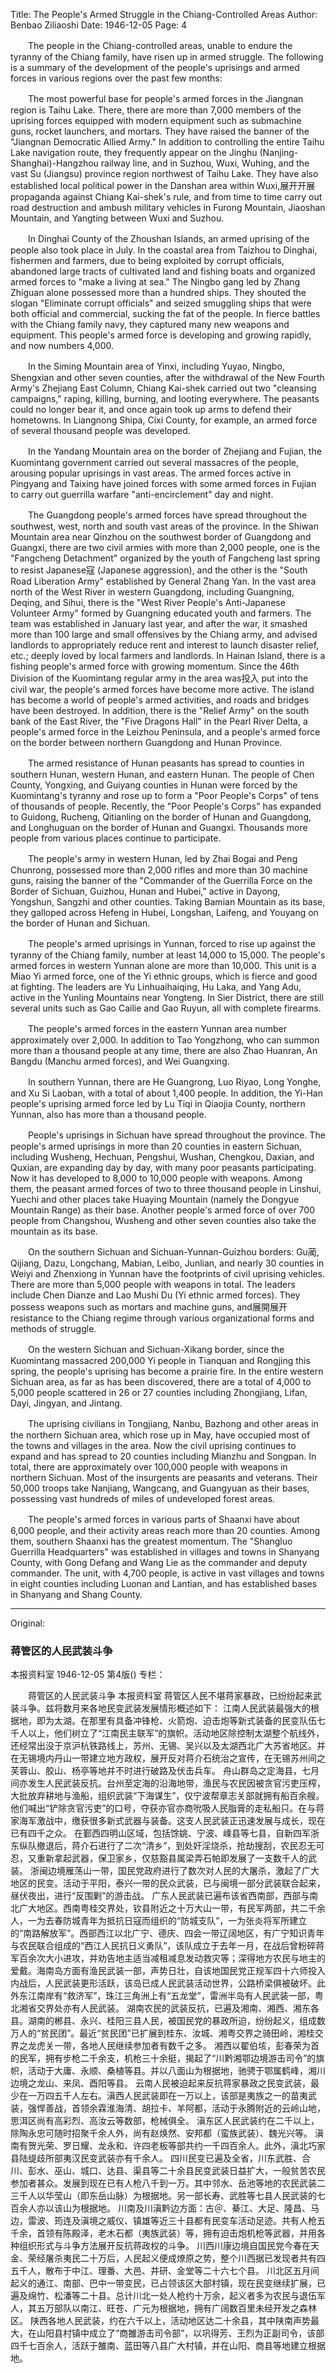 Title: The People's Armed Struggle in the Chiang-Controlled Areas
Author: Benbao Ziliaoshi
Date: 1946-12-05
Page: 4

　　The people in the Chiang-controlled areas, unable to endure the tyranny of the Chiang family, have risen up in armed struggle. The following is a summary of the development of the people's uprisings and armed forces in various regions over the past few months:

　　The most powerful base for people's armed forces in the Jiangnan region is Taihu Lake. There, there are more than 7,000 members of the uprising forces equipped with modern equipment such as submachine guns, rocket launchers, and mortars. They have raised the banner of the "Jiangnan Democratic Allied Army." In addition to controlling the entire Taihu Lake navigation route, they frequently appear on the Jinghu (Nanjing-Shanghai)-Hangzhou railway line, and in Suzhou, Wuxi, Wuhing, and the vast Su (Jiangsu) province region northwest of Taihu Lake. They have also established local political power in the Danshan area within Wuxi,展开开展 propaganda against Chiang Kai-shek's rule, and from time to time carry out road destruction and ambush military vehicles in Furong Mountain, Jiaoshan Mountain, and Yangting between Wuxi and Suzhou.

　　In Dinghai County of the Zhoushan Islands, an armed uprising of the people also took place in July. In the coastal area from Taizhou to Dinghai, fishermen and farmers, due to being exploited by corrupt officials, abandoned large tracts of cultivated land and fishing boats and organized armed forces to "make a living at sea." The Ningbo gang led by Zhang Zhiguan alone possessed more than a hundred ships. They shouted the slogan "Eliminate corrupt officials" and seized smuggling ships that were both official and commercial, sucking the fat of the people. In fierce battles with the Chiang family navy, they captured many new weapons and equipment. This people's armed force is developing and growing rapidly, and now numbers 4,000.

　　In the Siming Mountain area of ​​Yinxi, including Yuyao, Ningbo, Shengxian and other seven counties, after the withdrawal of the New Fourth Army's Zhejiang East Column, Chiang Kai-shek carried out two "cleansing campaigns," raping, killing, burning, and looting everywhere. The peasants could no longer bear it, and once again took up arms to defend their hometowns. In Liangnong Shipa, Cixi County, for example, an armed force of several thousand people was developed.

　　In the Yandang Mountain area on the border of Zhejiang and Fujian, the Kuomintang government carried out several massacres of the people, arousing popular uprisings in vast areas. The armed forces active in Pingyang and Taixing have joined forces with some armed forces in Fujian to carry out guerrilla warfare "anti-encirclement" day and night.

　　The Guangdong people's armed forces have spread throughout the southwest, west, north and south vast areas of the province. In the Shiwan Mountain area near Qinzhou on the southwest border of Guangdong and Guangxi, there are two civil armies with more than 2,000 people, one is the "Fangcheng Detachment" organized by the youth of Fangcheng last spring to resist Japanese寇 (Japanese aggression), and the other is the "South Road Liberation Army" established by General Zhang Yan. In the vast area north of the West River in western Guangdong, including Guangning, Deqing, and Sihui, there is the "West River People's Anti-Japanese Volunteer Army" formed by Guangning educated youth and farmers. The team was established in January last year, and after the war, it smashed more than 100 large and small offensives by the Chiang army, and advised landlords to appropriately reduce rent and interest to launch disaster relief, etc.; deeply loved by local farmers and landlords. In Hainan Island, there is a fishing people's armed force with growing momentum. Since the 46th Division of the Kuomintang regular army in the area was投入 put into the civil war, the people's armed forces have become more active. The island has become a world of people's armed activities, and roads and bridges have been destroyed. In addition, there is the "Relief Army" on the south bank of the East River, the "Five Dragons Hall" in the Pearl River Delta, a people's armed force in the Leizhou Peninsula, and a people's armed force on the border between northern Guangdong and Hunan Province.

　　The armed resistance of Hunan peasants has spread to counties in southern Hunan, western Hunan, and eastern Hunan. The people of Chen County, Yongxing, and Guiyang counties in Hunan were forced by the Kuomintang's tyranny and rose up to form a "Poor People's Corps" of tens of thousands of people. Recently, the "Poor People's Corps" has expanded to Guidong, Rucheng, Qitianling on the border of Hunan and Guangdong, and Longhuguan on the border of Hunan and Guangxi. Thousands more people from various places continue to participate.

　　The people's army in western Hunan, led by Zhai Bogai and Peng Chunrong, possessed more than 2,000 rifles and more than 30 machine guns, raising the banner of the "Commander of the Guerrilla Force on the Border of Sichuan, Guizhou, Hunan and Hubei," active in Dayong, Yongshun, Sangzhi and other counties. Taking Bamian Mountain as its base, they galloped across Hefeng in Hubei, Longshan, Laifeng, and Youyang on the border of Hunan and Sichuan.

　　The people's armed uprisings in Yunnan, forced to rise up against the tyranny of the Chiang family, number at least 14,000 to 15,000. The people's armed forces in western Yunnan alone are more than 10,000. This unit is a Miao Yi armed force, one of the Yi ethnic groups, which is fierce and good at fighting. The leaders are Yu Linhuaihaiqing, Hu Laka, and Yang Adu, active in the Yunling Mountains near Yongteng. In Sier District, there are still several units such as Gao Cailie and Gao Ruyun, all with complete firearms.

　　The people's armed forces in the eastern Yunnan area number approximately over 2,000. In addition to Tao Yongzhong, who can summon more than a thousand people at any time, there are also Zhao Huanran, An Bangdu (Manchu armed forces), and Wei Guangxing.

　　In southern Yunnan, there are He Guangrong, Luo Riyao, Long Yonghe, and Xu Si Laoban, with a total of about 1,400 people. In addition, the Yi-Han people's uprising armed force led by Lu Tiqi in Qiaojia County, northern Yunnan, also has more than a thousand people.

　　People's uprisings in Sichuan have spread throughout the province. The people's armed uprisings in more than 20 counties in eastern Sichuan, including Wusheng, Hechuan, Pengshui, Wushan, Chengkou, Daxian, and Quxian, are expanding day by day, with many poor peasants participating. Now it has developed to 8,000 to 10,000 people with weapons. Among them, the peasant armed forces of two to three thousand people in Linshui, Yuechi and other places take Huaying Mountain (namely the Dongyue Mountain Range) as their base. Another people's armed force of over 700 people from Changshou, Wusheng and other seven counties also take the mountain as its base.

　　On the southern Sichuan and Sichuan-Yunnan-Guizhou borders: Gu蔺, Qijiang, Dazu, Longchang, Mabian, Leibo, Junlian, and nearly 30 counties in Weiyi and Zhenxiong in Yunnan have the footprints of civil uprising vehicles. There are more than 5,000 people with weapons in total. The leaders include Chen Dianze and Lao Mushi Du (Yi ethnic armed forces). They possess weapons such as mortars and machine guns, and展開展开 resistance to the Chiang regime through various organizational forms and methods of struggle.

　　On the western Sichuan and Sichuan-Xikang border, since the Kuomintang massacred 200,000 Yi people in Tianquan and Rongjing this spring, the people's uprising has become a prairie fire. In the entire western Sichuan area, as far as has been discovered, there are a total of 4,000 to 5,000 people scattered in 26 or 27 counties including Zhongjiang, Lifan, Dayi, Jingyan, and Jintang.

　　The uprising civilians in Tongjiang, Nanbu, Bazhong and other areas in the northern Sichuan area, which rose up in May, have occupied most of the towns and villages in the area. Now the civil uprising continues to expand and has spread to 20 counties including Mianzhu and Songpan. In total, there are approximately over 100,000 people with weapons in northern Sichuan. Most of the insurgents are peasants and veterans. Their 50,000 troops take Nanjiang, Wangcang, and Guangyuan as their bases, possessing vast hundreds of miles of undeveloped forest areas.

　　The people's armed forces in various parts of Shaanxi have about 6,000 people, and their activity areas reach more than 20 counties. Among them, southern Shaanxi has the greatest momentum. The "Shangluo Guerrilla Headquarters" was established in villages and towns in Shanyang County, with Gong Defang and Wang Lie as the commander and deputy commander. The unit, with 4,700 people, is active in vast villages and towns in eight counties including Luonan and Lantian, and has established bases in Shanyang and Shang County.



<hr /> 

Original: 


### 蒋管区的人民武装斗争
本报资料室
1946-12-05
第4版()
专栏：

　　蒋管区的人民武装斗争
    本报资料室
    蒋管区人民不堪蒋家暴政，已纷纷起来武装斗争。兹将数月来各地民变武装发展情形概述如下：
    江南人民武装最强大的根据地，即为太湖。在那里有具备冲锋枪、火箭炮、迫击炮等新式装备的民变队伍七千人以上，他们树立了“江南民主联军”的旗帜。活动地区除控制太湖整个航线外，还经常出没于京沪杭铁路线上，苏州、无锡、吴兴以及太湖西北广大苏省地区。并在无锡境内丹山一带建立地方政权，展开反对蒋介石统治之宣传，在无锡苏州间之芙蓉山、胶山、杨亭等地并不时进行破路及伏击兵车。
    舟山群岛之定海县，七月间亦发生人民武装反抗。台州至定海的沿海地带，渔民与农民因被贪官污吏压榨，大批放弃耕地与渔船，组织武装“下海谋生”，仅宁波帮章志关部就拥有船百余艘。他们喊出“铲除贪官污吏”的口号，夺获亦官亦商吮吸人民脂膏的走私船只。在与蒋家海军激战中，缴获很多新式武器与装备。这支人民武装正迅速发展与成长，现在已有四千之众。
    在鄞西四明山区域，包括馀姚、宁波、嵊县等七县，自新四军浙东纵队撤退后，蒋介石进行了二次“清乡”，到处奸淫烧杀，抢劫搜刮，农民忍无可忍，又重新拿起武器，保卫家乡，仅慈豁县属梁弄石帕即发展了一支数千人的武装。
    浙闽边境雁荡山一带，国民党政府进行了数次对人民的大屠杀，激起了广大地区的民变。活动于平阳，泰兴一带的民众武装，已与闽境一部分武装联合起来，昼伏夜出，进行“反围剿”的游击战。
    广东人民武装已遍布该省西南部，西部与南北广大地区。西南粤桂交界处，钦县附近之十万大山一带，有民军两部，共二千余人，一为去春防城青年为抵抗日寇而组织的“防城支队”，一为张炎将军所建立的“南路解放军”。西部西江以北广宁、德庆、四会一带辽阔地区，有广宁知识青年与农民联合组成的“西江人民抗日义勇队”，该队成立于去年一月，在战后曾粉碎蒋军百余次大小进攻，并劝告地主适当减租减息发动救灾等；深得地方农民与地主的爱戴。海南岛方面有渔民武装一部，声势日壮，自该地国民党正规军四十六师投入内战后，人民武装更形活跃，该岛已成人民武装活动世界，公路桥梁俱被破坏。此外东江南岸有“救济军”，珠江三角洲上有“五龙堂”，雷洲半岛有人民武装一部，粤北湘省交界处亦有人民武装。
    湖南农民的武装反抗，已遍及湘南、湘西、湘东各县。湖南的郴县、永兴、桂阳三县人民，被国民党的暴政所迫，纷纷起义，组成数万人的“贫民团”。最近“贫民团”已扩展到桂东、汝城、湘粤交界之骑田岭，湘桂交界之龙虎关一带，各地人民继续参加者有数千之多。
    湘西以翟伯垓，彭春荣为首的民军，拥有步枪二千余支，机枪三十余挺，揭起了“川黔湘鄂边境游击司令”的旗帜，活动于大庸、永顺、桑植等县。并以八面山为根据地，驰骋于鄂属鹤峰，湘川边境之龙山、来凤、酉阳等县。
    云南人民被迫起来反抗蒋家暴政之民变武装，最少在一万四五千人左右。滇西人民武装即在一万以上，该部是夷族之一的苗夷武装，强悍善战，首领余霖淮海清、胡拉卡、羊阿都，活动于永腾附近的云岭山地，思洱区尚有高彩烈、高汝云等数部，枪械俱全。
    滇东区人民武装约在二千以上，除陶永忠可随时招聚千余人外，尚有赵焕然、安邦都（蛮族武装）、魏光兴等。
    滇南有贺光荣、罗日耀、龙永和、许四老板等部共约一千四百余人。此外，滇北巧家县陆缇歧所部夷汉民变武装亦有千余人。
    四川民变已遍及全省，川东武胜、合川、彭水、巫山、城口、达县、渠县等二十余县民变武装日益扩大，一般贫苦农民参加者甚众。发展到现在已有人枪八千到一万。其中邻水、岳池等地的农民武装二三千人以华莹山（即东岳山脉）为根据地。另一部长寿、武胜等七县人民武装的七百余人亦以该山为根据地。
    川南及川滇黔边方面：古＠、綦江、大足、隆昌、马边，雷波、筠连及滇境之威仪、镇雄等近三十县都有民变车活动足迹。共有人枪五千余，首领有陈殿泽，老木石都（夷族武装）等，拥有迫击炮机枪等武器，并用各种组织形式与斗争方法展开反抗蒋政权的斗争。
    川西川康边境自国民党今春在天金、荣经屠杀夷民二十万后，人民起义便成燎原之势，整个川西据已发现者共有四五千人，散布于中江、理番、大邑、井研、金堂等二十六七个县。
    川北区五月间起义的通江、南部、巴中一带变民，已占领该区大部村镇，现在民变继续扩展，已遍及绵竹、松潘等二十县。总计川北一处人枪约十万余，起义者多为农民与退伍军人，其五万部队以南江、旺苍、广元为根据地，拥有广阔数百里未经开发之森林区。
    陕西各地人民武装，约在六千以上，活动地区达二十余县，其中陕南声势最大，在山阳县村镇中成立了“商雒游击司令部”，以巩得芳、王烈为正副司令，该部四千七百余人，活跃于雒南、蓝田等八县广大村镇，并在山阳、商县等地建立根据地。
